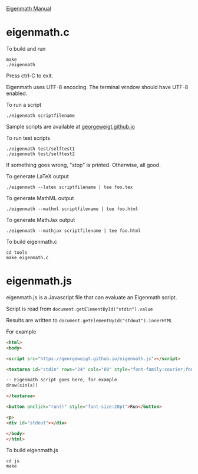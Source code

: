 
[Eigenmath Manual](https://georgeweigt.github.io/eigenmath.pdf)

# eigenmath.c

To build and run

```
make
./eigenmath
```

Press ctrl-C to exit.

Eigenmath uses UTF-8 encoding. The terminal window should have UTF-8 enabled.

To run a script

```
./eigenmath scriptfilename
```

Sample scripts are available at [georgeweigt.github.io](https://georgeweigt.github.io)

To run test scripts

```
./eigenmath test/selftest1
./eigenmath test/selftest2
```

If something goes wrong, "stop" is printed.
Otherwise, all good.

To generate LaTeX output

```
./eigenmath --latex scriptfilename | tee foo.tex
```

To generate MathML output

```
./eigenmath --mathml scriptfilename | tee foo.html
```

To generate MathJax output

```
./eigenmath --mathjax scriptfilename | tee foo.html
```

To build eigenmath.c

```
cd tools
make eigenmath.c
```

# eigenmath.js

eigenmath.js is a Javascript file that can evaluate an Eigenmath script.

Script is read from `document.getElementById("stdin").value`

Results are written to `document.getElementById("stdout").innerHTML`

For example

```html
<html>
<body>

<script src="https://georgeweigt.github.io/eigenmath.js"></script>

<textarea id="stdin" rows="24" cols="80" style="font-family:courier;font-size:12pt">

-- Eigenmath script goes here, for example
draw(sin(x))

</textarea>

<button onclick="run()" style="font-size:20pt">Run</button>

<p>
<div id="stdout"></div>

</body>
</html>
```

To build eigenmath.js

```
cd js
make
```
